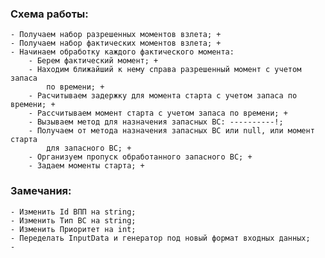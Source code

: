 ﻿### Схема работы:
    - Получаем набор разрешенных моментов взлета; +
    - Получаем набор фактических моментов взлета; +
    - Начинаем обработку каждого фактического момента:
        - Берем фактический момент; +
        - Находим ближайший к нему справа разрешенный момент с учетом запаса 
            по времени; +
        - Расчитываем задержку для момента старта с учетом запаса по времени; +
        - Рассчитываем момент старта с учетом запаса по времени; +
        - Вызываем метод для назначения запасных ВС: ----------!;
        - Получаем от метода назначения запасных ВС или null, или момент старта
            для запасного ВС; +
        - Организуем пропуск обработанного запасного ВС; +
        - Задаем моменты старта; +
            
### Замечания:
    - Изменить Id ВПП на string;
    - Изменить Тип ВС на string;
    - Изменить Приоритет на int;
    - Переделать InputData и генератор под новый формат входных данных;
    - 